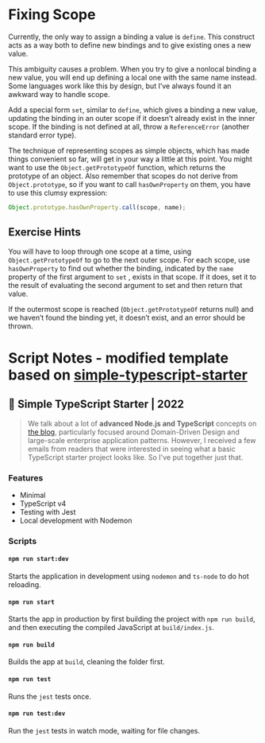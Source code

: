 # Fixing Scope

Currently, the only way to assign a binding a value is `define`. This construct
acts as a way both to define new bindings and to give existing ones a new
value.

This ambiguity causes a problem. When you try to give a nonlocal binding a new value, you will end up defining a local one with the same name
instead. Some languages work like this by design, but I’ve always found it an
awkward way to handle scope.

Add a special form `set`, similar to `define`, which gives a binding a new
value, updating the binding in an outer scope if it doesn’t already exist in
the inner scope. If the binding is not defined at all, throw a `ReferenceError`
(another standard error type).

The technique of representing scopes as simple objects, which has made
things convenient so far, will get in your way a little at this point. You might
want to use the `Object.getPrototypeOf` function, which returns the prototype
of an object. Also remember that scopes do not derive from `Object.prototype`,
so if you want to call `hasOwnProperty` on them, you have to use this clumsy
expression:

```js
Object.prototype.hasOwnProperty.call(scope, name);
```

## Exercise Hints

You will have to loop through one scope at a time, using `Object.getPrototypeOf`
to go to the next outer scope. For each scope, use `hasOwnProperty` to find out
whether the binding, indicated by the `name` property of the first argument to
`set` , exists in that scope. If it does, set it to the result of evaluating the second
argument to set and then return that value.

If the outermost scope is reached (`Object.getPrototypeOf` returns null)
and we haven’t found the binding yet, it doesn’t exist, and an error should
be thrown.

# Script Notes - modified template based on [simple-typescript-starter](https://github.com/stemmlerjs/simple-typescript-starter)

## 🧰 Simple TypeScript Starter | 2022

> We talk about a lot of **advanced Node.js and TypeScript** concepts on [the blog](https://khalilstemmler.com), particularly focused around Domain-Driven Design and large-scale enterprise application patterns. However, I received a few emails from readers that were interested in seeing what a basic TypeScript starter project looks like. So I've put together just that.

### Features

- Minimal
- TypeScript v4
- Testing with Jest
- Local development with Nodemon

### Scripts

#### `npm run start:dev`

Starts the application in development using `nodemon` and `ts-node` to do hot reloading.

#### `npm run start`

Starts the app in production by first building the project with `npm run build`, and then executing the compiled JavaScript at `build/index.js`.

#### `npm run build`

Builds the app at `build`, cleaning the folder first.

#### `npm run test`

Runs the `jest` tests once.

#### `npm run test:dev`

Run the `jest` tests in watch mode, waiting for file changes.
